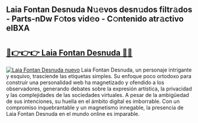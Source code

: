 ## Laia Fontan Desnuda N𝚞𝚎vos desn𝚞dos filtr𝚊dos - Parts-nDw F𝚘tos vid𝚎o - C𝚘ntenido atr𝚊ctivo eIBXA

# <h2><a href="http://mbb29c4.tromn.icu/?c=Laia+Fontan+Desnuda">🔗👉👉👉 Laia Fontan Desnuda 🔗🔗</a></h2>

[![Laia Fontan Desnuda nuevo](https://i.imgur.com/pEAQMta.gif)](http://mbb29c4.tromn.icu/?c=Laia+Fontan+Desnuda)
Laia Fontan Desnuda, un personaje intrigante y esquivo, trasciende las etiquetas simples. Su enfoque poco ortodoxo para construir una personalidad web ha magnetizado y ofendido a los observadores, generando debates sobre la expresión artística, la privacidad y las complejidades de las sociedades virtuales. A pesar de la ambigüedad de sus intenciones, su huella en el ámbito digital es imborrable. Con un compromiso inquebrantable y un magnetismo innegable, la presencia de Laia Fontan Desnuda en el mundo online es imparable.
